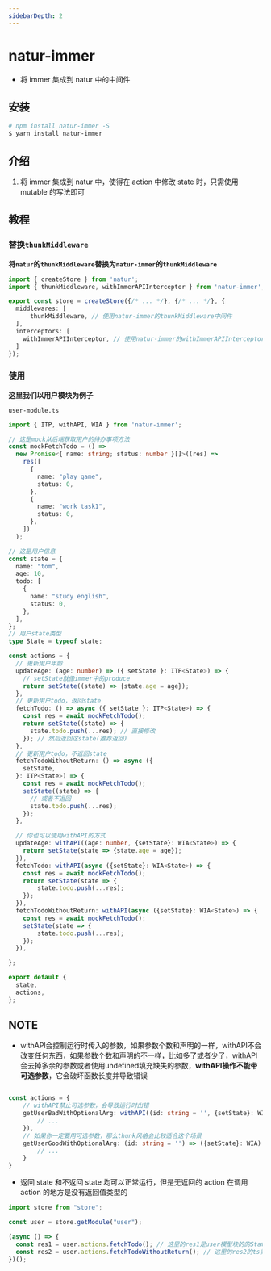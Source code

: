 ```yaml
---
sidebarDepth: 2
---
```


# natur-immer

- 将 immer 集成到 natur 中的中间件

## 安装

```bash
# npm install natur-immer -S
$ yarn install natur-immer
```

## 介绍

1. 将 immer 集成到 natur 中，使得在 action 中修改 state 时，只需使用 mutable 的写法即可

## 教程

### 替换`thunkMiddleware`

**将`natur`的`thunkMiddleware`替换为`natur-immer`的`thunkMiddleware`**

```ts {2,6,9}
import { createStore } from 'natur';
import { thunkMiddleware, withImmerAPIInterceptor } from 'natur-immer';

export const store = createStore({/* ... */}, {/* ... */}, {
  middlewares: [
      thunkMiddleware, // 使用natur-immer的thunkMiddleware中间件
  ],
  interceptors: [
    withImmerAPIInterceptor, // 使用natur-immer的withImmerAPIInterceptor中间件
  ]
});
```

### 使用

**这里我们以用户模块为例子**

`user-module.ts`

```ts
import { ITP, withAPI, WIA } from 'natur-immer';

// 这是mock从后端获取用户的待办事项方法
const mockFetchTodo = () =>
  new Promise<{ name: string; status: number }[]>((res) =>
    res([
      {
        name: "play game",
        status: 0,
      },
      {
        name: "work task1",
        status: 0,
      },
    ])
  );

// 这是用户信息
const state = {
  name: "tom",
  age: 10,
  todo: [
    {
      name: "study english",
      status: 0,
    },
  ],
};
// 用户state类型
type State = typeof state;

const actions = {
  // 更新用户年龄
  updateAge: (age: number) => ({ setState }: ITP<State>) => {
    // setState就像immer中的produce
    return setState((state) => {state.age = age});
  },
  // 更新用户todo，返回state
  fetchTodo: () => async ({ setState }: ITP<State>) => {
    const res = await mockFetchTodo();
    return setState((state) => {
      state.todo.push(...res); // 直接修改
    }); // 然后返回这state(推荐返回)
  },
  // 更新用户todo，不返回state
  fetchTodoWithoutReturn: () => async ({
    setState,
  }: ITP<State>) => {
    const res = await mockFetchTodo();
    setState((state) => {
      // 或者不返回
      state.todo.push(...res);
    });
  },

  // 你也可以使用withAPI的方式
  updateAge: withAPI((age: number, {setState}: WIA<State>) => {
    return setState(state => {state.age = age});
  }),
  fetchTodo: withAPI(async ({setState}: WIA<State>) => {
    const res = await mockFetchTodo();
    return setState(state => {
        state.todo.push(...res);
    });
  }),
  fetchTodoWithoutReturn: withAPI(async ({setState}: WIA<State>) => {
    const res = await mockFetchTodo();
    setState(state => {
        state.todo.push(...res);
    });
  }),

};

export default {
  state,
  actions,
};
```

## NOTE

- withAPI会控制运行时传入的参数，如果参数个数和声明的一样，withAPI不会改变任何东西，如果参数个数和声明的不一样，比如多了或者少了，withAPI会去掉多余的参数或者使用undefined填充缺失的参数，**withAPI操作不能带可选参数**，它会破坏函数长度并导致错误


```ts

const actions = {
    // withAPI禁止可选参数，会导致运行时出错
    getUserBadWithOptionalArg: withAPI((id: string = '', {setState}: WIA) => {
        // ...
    }),
    // 如果你一定要用可选参数，那么thunk风格会比较适合这个场景
    getUserGoodWithOptionalArg: (id: string = '') => ({setState}: WIA) => {
        // ...
    }
}
```

- 返回 state 和不返回 state 均可以正常运行，但是无返回的 action 在调用 action 的地方是没有返回值类型的

```ts
import store from "store";

const user = store.getModule("user");

(async () => {
  const res1 = user.actions.fetchTodo(); // 这里的res1是user模型块的的State类型
  const res2 = user.actions.fetchTodoWithoutReturn(); // 这里的res2的ts类型是undefined类型
})();
```

